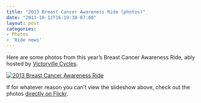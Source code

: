 ```yaml
---
title: "2013 Breast Cancer Awareness Ride (photos)"
date: "2013-10-12T16:19:38-07:00"
layout: post
categories:
- Photos
- 'Ride news'
---
```


Here are some photos from this year’s Breast Cancer Awareness Ride, ably hosted by [Victorville Cycles](https://victorvillecycles.com/).  
  
[![2013 Breast Cancer Awareness Ride](https://farm4.staticflickr.com/3716/10234875685_e8359e58b3_z.jpg)](https://www.flickr.com/photos/gregraven/albums/72157636480330123 "2013 Breast Cancer Awareness Ride")<script async="" charset="utf-8" src="//embedr.flickr.com/assets/client-code.js"></script>

If for whatever reason you can’t view the slideshow above, check out the photos [directly on Flickr](https://www.flickr.com/photos/gregraven/sets/72157636480330123/).